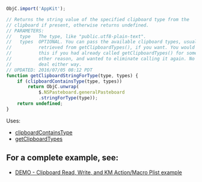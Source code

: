 
```js
ObjC.import('AppKit');

// Returns the string value of the specified clipboard type from the
// clipboard if present, otherwise returns undefined.
// PARAMETERS:
//   type   The type, like "public.utf8-plain-text".
//   types  OPTIONAL. You can pass the available clipboard types, usually
//          retrieved from getClipboardTypes(), if you want. You would do
//          this if you had already called getClipboardTypes() for some
//          other reason, and wanted to eliminate calling it again. No big
//          deal either way.
// UPDATED: 2016/07/05 08:12 PDT
function getClipboardStringForType(type, types) {
	if (clipboardContainsType(type, types))
		return ObjC.unwrap(
			$.NSPasteboard.generalPasteboard
			.stringForType(type));
	return undefined;
}
```

Uses:
* [clipboardContainsType](JXA%2FClipboard%20Utilities%2FclipboardContainsType.md)
* [getClipboardTypes](JXA%2FClipboard%20Utilities%2FgetClipboardTypes.md)

## For a complete example, see:
* [DEMO - Clipboard Read, Write, and KM Action/Macro Plist example](JXA%2FKeyboard%20Maestro%20Routines%2FDEMO%20-%20Clipboard%20Read%2C%20Write%2C%20and%20KM%20Action%20Macro%20Plist%20example.md)